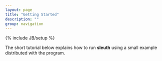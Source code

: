 ```yaml
---
layout: page
title: "Getting Started"
description: ""
group: navigation
---
```

{% include JB/setup %}

The short tutorial below explains how to run __sleuth__ using a small example distributed with the program. 